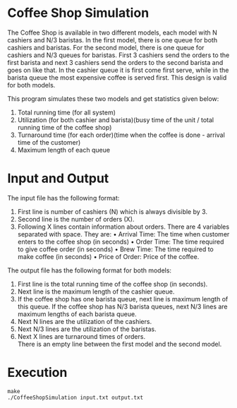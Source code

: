 # Coffee Shop Simulation

The Coffee Shop is available in two different models, each model with N cashiers and N/3 baristas. In the first model, there is one queue for both cashiers and baristas. For the second model, there is one queue for cashiers and N/3 queues for baristas. First 3 cashiers send the orders to the first barista and next 3 cashiers send the orders to the second barista and goes on like that. In the cashier queue it is first come first serve, while in the barista queue the most expensive coffee is served first. This design is valid for both models.

This program simulates these two models and get statistics given below:
1. Total running time (for all system)
2. Utilization (for both cashier and barista)(busy time of the unit / total running time of the coffee shop)
3. Turnaround time (for each order)(time when the coffee is done - arrival time of the customer)
4. Maximum length of each queue

# Input and Output

The input file has the following format:
1. First line is number of cashiers (N) which is always divisible by 3.
2. Second line is the number of orders (X).
3. Following X lines contain information about orders. There are 4 variables separated with space. They are:
• Arrival Time: The time when customer enters to the coffee shop (in seconds) 
• Order Time: The time required to give coffee order (in seconds)
• Brew Time: The time required to make coffee (in seconds)
• Price of Order: Price of the coffee.

The output file has the following format for both models:
1. First line is the total running time of the coffee shop (in seconds).
2. Next line is the maximum length of the cashier queue.
3. If the coffee shop has one barista queue, next line is maximum length of this queue. If the coffee shop has N/3 barista queues, next N/3 lines are maximum lengths of each barista queue.
4. Next N lines are the utilization of the cashiers.
5. Next N/3 lines are the utilization of the baristas.
6. Next X lines are turnaround times of orders.  
There is an empty line between the first model and the second model.

# Execution
    make
    ./CoffeeShopSimulation input.txt output.txt
